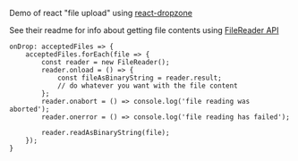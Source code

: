 Demo of react "file upload" using [react-dropzone](https://github.com/react-dropzone/react-dropzone)


See their readme for info about getting file contents using [FileReader API](https://developer.mozilla.org/en-US/docs/Web/API/FileReader)

```
onDrop: acceptedFiles => {
    acceptedFiles.forEach(file => {
        const reader = new FileReader();
        reader.onload = () => {
            const fileAsBinaryString = reader.result;
            // do whatever you want with the file content
        };
        reader.onabort = () => console.log('file reading was aborted');
        reader.onerror = () => console.log('file reading has failed');

        reader.readAsBinaryString(file);
    });
}
```